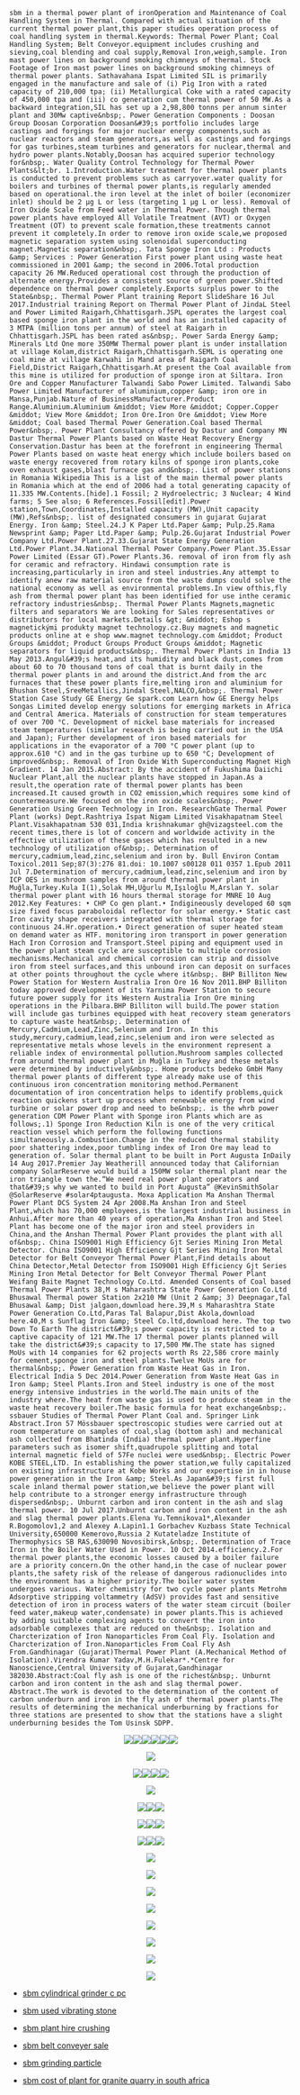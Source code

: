 
```
sbm in a thermal power plant of ironOperation and Maintenance of Coal Handling System in Thermal. Compared with actual situation of the current thermal power plant,this paper studies operation process of coal handling system in thermal.Keywords: Thermal Power Plant; Coal Handling System; Belt Conveyor.equipment includes crushing and sieving,coal blending and coal supply,Removal Iron,weigh,sample. Iron mast power lines on background smoking chimneys of thermal. Stock Footage of Iron mast power lines on background smoking chimneys of thermal power plants. Sathavahana Ispat Limited SIL is primarily engaged in the manufacture and sale of (i) Pig Iron with a rated capacity of 210,000 tpa; (ii) Metallurgical Coke with a rated capacity of 450,000 tpa and (iii) co generation cum thermal power of 50 MW.As a backward integration,SIL has set up a 2,98,800 tonns per annum sinter plant and 30Mw captive&nbsp;. Power Generation Components : Doosan Group Doosan Corporation Doosan&#39;s portfolio includes large castings and forgings for major nuclear energy components,such as nuclear reactors and steam generators,as well as castings and forgings for gas turbines,steam turbines and generators for nuclear,thermal and hydro power plants.Notably,Doosan has acquired superior technology for&nbsp;. Water Quality Control Technology for Thermal Power Plants&lt;br. 1.Introduction.Water treatment for thermal power plants is conducted to prevent problems such as carryover.water quality for boilers and turbines of thermal power plants,is regularly amended based on operational.the iron level at the inlet of boiler (economizer inlet) should be 2 µg L or less (targeting 1 µg L or less). Removal of Iron Oxide Scale from Feed water in Thermal Power. Though thermal power plants have employed All Volatile Treatment (AVT) or Oxygen Treatment (OT) to prevent scale formation,these treatments cannot prevent it completely.In order to remove iron oxide scale,we proposed magnetic separation system using solenoidal superconducting magnet.Magnetic separation&nbsp;. Tata Sponge Iron Ltd : Products &amp; Services : Power Generation First power plant using waste heat commissioned in 2001 &amp; the second in 2006.Total production capacity 26 MW.Reduced operational cost through the production of alternate energy.Provides a consistent source of green power.Shifted dependence on thermal power completely.Exports surplus power to the State&nbsp;. Thermal Power Plant training Report SlideShare 16 Jul 2017.Industrial training Report on Thermal Power Plant of JindaL Steel and Power Limited Raigarh,Chhattisgarh.JSPL operates the largest coal based sponge iron plant in the world and has an installed capacity of 3 MTPA (million tons per annum) of steel at Raigarh in Chhattisgarh.JSPL has been rated as&nbsp;. Power Sarda Energy &amp; Minerals Ltd One more 350MW Thermal power plant is under installation at village Kolam,district Raigarh,Chhattisgarh.SEML is operating one coal mine at village Karwahi in Mand area of Raigarh Coal Field,District Raigarh,Chhattisgarh.At present the Coal available from this mine is utilized for production of sponge iron at Siltara. Iron Ore and Copper Manufacturer Talwandi Sabo Power Limited. Talwandi Sabo Power Limited Manufacturer of aluminium,copper &amp; iron ore in Mansa,Punjab.Nature of BusinessManufacturer.Product Range.Aluminium.Aluminium &middot; View More &middot; Copper.Copper &middot; View More &middot; Iron Ore.Iron Ore &middot; View More &middot; Coal based Thermal Power Generation.Coal based Thermal Power&nbsp;. Power Plant Consultancy offered by Dastur and Company MN Dastur Thermal Power Plants based on Waste Heat Recovery Energy Conservation.Dastur has been at the forefront in engineering Thermal Power Plants based on waste heat energy which include boilers based on waste energy recovered from rotary kilns of sponge iron plants,coke oven exhaust gases,blast furnace gas and&nbsp;. List of power stations in Romania Wikipedia This is a list of the main thermal power plants in Romania which at the end of 2006 had a total generating capacity of 11.335 MW.Contents.[hide].1 Fossil; 2 Hydroelectric; 3 Nuclear; 4 Wind farms; 5 See also; 6 References.Fossil[edit].Power station,Town,Coordinates,Installed capacity (MW),Unit capacity (MW),Refs&nbsp;. list of designated consumers in gujarat Gujarat Energy. Iron &amp; Steel.24.J K Paper Ltd.Paper &amp; Pulp.25.Rama Newsprint &amp; Paper Ltd.Paper &amp; Pulp.26.Gujarat Industrial Power Company Ltd.Power Plant.27.33.Gujarat State Energy Generation Ltd.Power Plant.34.National Thermal Power Company.Power Plant.35.Essar Power Limited (Essar GT).Power Plants.36. removal of iron from fly ash for ceramic and refractory. Hindawi consumption rate is increasing,particularly in iron and steel industries.Any attempt to identify anew raw material source from the waste dumps could solve the national economy as well as environmental problems.In view ofthis,fly ash from thermal power plant has been identified for use inthe ceramic refractory industries&nbsp;. Thermal Power Plants Magnets,magnetic filters and separators We are looking for Sales representatives or distributors for local markets.Details &gt; &middot; Eshop s magnetickými produkty magnet technology.cz.Buy magnets and magnetic products online at e shop www.magnet technology.com &middot; Product Groups &middot; Product Groups Product Groups &middot; Magnetic separators for liquid products&nbsp;. Thermal Power Plants in India 13 May 2013.Angul&#39;s heat,and its humidity and black dust,comes from about 60 to 70 thousand tons of coal that is burnt daily in the thermal power plants in and around the district.And from the arc furnaces that these power plants fire,melting iron and aluminium for Bhushan Steel,SreeMetallics,Jindal Steel,NALCO,&nbsp;. Thermal Power Station Case Study GE Energy Ge spark.com Learn how GE Energy helps Songas Limited develop energy solutions for emerging markets in Africa and Central America. Materials of construction for steam temperatures of over 700 °C. Development of nickel base materials for increased steam temperatures (similar research is being carried out in the USA and Japan); Further development of iron based materials for applications in the evaporator of a 700 °C power plant (up to approx.610 °C) and in the gas turbine up to 650 °C; Development of improved&nbsp;. Removal of Iron Oxide With Superconducting Magnet High Gradient. 14 Jan 2015.Abstract: By the accident of Fukushima Daiichi Nuclear Plant,all the nuclear plants have stopped in Japan.As a result,the operation rate of thermal power plants has been increased.It caused growth in CO2 emission,which requires some kind of countermeasure.We focused on the iron oxide scales&nbsp;. Power Generation Using Green Technology in Iron. ResearchGate Thermal Power Plant (works) Dept.Rashtriya Ispat Nigam Limited Visakhapatnam Steel Plant.Visakhapatnam 530 031,India krishnakumar gh@vizagsteel.com the recent times,there is lot of concern and worldwide activity in the effective utilization of these gases which has resulted in a new technology of utilization of&nbsp;. Determination of mercury,cadmium,lead,zinc,selenium and iron by. Bull Environ Contam Toxicol.2011 Sep;87(3):276 81.doi: 10.1007 s00128 011 0357 1.Epub 2011 Jul 7.Determination of mercury,cadmium,lead,zinc,selenium and iron by ICP OES in mushroom samples from around thermal power plant in Muğla,Turkey.Kula I(1),Solak MH,Uğurlu M,Işıloğlu M,Arslan Y. solar thermal power plant with 16 hours thermal storage for MNRE 10 Aug 2012.Key Features: • CHP Co gen plant.• Indigineously developed 60 sqm size fixed focus paraboloidal reflector for solar energy.• Static cast Iron cavity shape receivers integrated with thermal storage for continuous 24.Hr.operation.• Direct generation of super heated steam on demand water as HTF. monitoring iron transport in power generation Hach Iron Corrosion and Transport.Steel piping and equipment used in the power plant steam cycle are susceptible to multiple corrosion mechanisms.Mechanical and chemical corrosion can strip and dissolve iron from steel surfaces,and this unbound iron can deposit on surfaces at other points throughout the cycle where it&nbsp;. BHP Billiton New Power Station for Western Australia Iron Ore 16 Nov 2011.BHP Billiton today approved development of its Yarnima Power Station to secure future power supply for its Western Australia Iron Ore mining operations in the Pilbara.BHP Billiton will build.The power station will include gas turbines equipped with heat recovery steam generators to capture waste heat&nbsp;. Determination of Mercury,Cadmium,Lead,Zinc,Selenium and Iron. In this study,mercury,cadmium,lead,zinc,selenium and iron were selected as representative metals whose levels in the environment represent a reliable index of environmental pollution.Mushroom samples collected from around thermal power plant in Muğla in Turkey and these metals were determined by inductively&nbsp;. Home products bedeko GmbH Many thermal power plants of different type already make use of this continuous iron concentration monitoring method.Permanent documentation of iron concentration helps to identify problems,quick reaction quickens start up process when renewable energy from wind turbine or solar power drop and need to be&nbsp;. is the whrb power generation CDM Power Plant with Sponge iron Plants which are as follows;.1) Sponge Iron Reduction Kiln is one of the very critical reaction vessel which perform the following functions simultaneously.a.Combustion.Change in the reduced thermal stability poor shattering index,poor tumbling index of Iron Ore may lead to generation of. Solar thermal plant to be built in Port Augusta InDaily 14 Aug 2017.Premier Jay Weatherill announced today that Californian company SolarReserve would build a 150MW solar thermal plant near the iron triangle town the.“We need real power plant operators and that&#39;s why we wanted to build in Port Augusta” @KevinSmithSolar @SolarReserve #solar4ptaugusta. Moxa Application Ma Anshan Thermal Power Plant DCS System 24 Apr 2008.Ma Anshan Iron and Steel Plant,which has 70,000 employees,is the largest industrial business in Anhui.After more than 40 years of operation,Ma Anshan Iron and Steel Plant has become one of the major iron and steel providers in China,and the Anshan Thermal Power Plant provides the plant with all of&nbsp;. China ISO9001 High Efficiency Gjt Series Mining Iron Metal Detector. China ISO9001 High Efficiency Gjt Series Mining Iron Metal Detector for Belt Conveyor Thermal Power Plant,Find details about China Detector,Metal Detector from ISO9001 High Efficiency Gjt Series Mining Iron Metal Detector for Belt Conveyor Thermal Power Plant Weifang Baite Magnet Technology Co.Ltd. Amended Consents of Coal based Thermal Power Plants 38,M s Maharashtra State Power Generation Co.Ltd Bhusawal Thermal power Station 2x210 MW (Unit 2 &amp; 3) Deepnagar,Tal Bhusawal &amp; Dist jalgaon,download here.39,M s Maharashtra State Power Generation Co.Ltd,Paras Tal Balapur,Dist Akola,download here.40,M s Sunflag Iron &amp; Steel Co.ltd,download here. The top two Down To Earth The district&#39;s power capacity is restricted to a captive capacity of 121 MW.The 17 thermal power plants planned will take the district&#39;s capacity to 17,500 MW.The state has signed MoUs with 14 companies for 62 projects worth Rs 22,586 crore mainly for cement,sponge iron and steel plants.Twelve MoUs are for thermal&nbsp;. Power Generation from Waste Heat Gas in Iron. Electrical India 5 Dec 2014.Power Generation from Waste Heat Gas in Iron &amp; Steel Plants.Iron and Steel industry is one of the most energy intensive industries in the world.The main units of the industry where.The heat from waste gas is used to produce steam in the waste heat recovery boiler.The basic formula for heat exchange&nbsp;. ssbauer Studies of Thermal Power Plant Coal and. Springer Link Abstract.Iron 57 Mössbauer spectroscopic studies were carried out at room temperature on samples of coal,slag (bottom ash) and mechanical ash collected from Bhatinda (India) thermal power plant.Hyperfine parameters such as isomer shift,quadrupole splitting and total internal magnetic field of 57Fe nuclei were used&nbsp;. Electric Power KOBE STEEL,LTD. In establishing the power station,we fully capitalized on existing infrastructure at Kobe Works and our expertise in in house power generation in the Iron &amp; Steel.As Japan&#39;s first full scale inland thermal power station,we believe the power plant will help contribute to a stronger energy infrastructure through dispersed&nbsp;. Unburnt carbon and iron content in the ash and slag thermal power. 10 Jul 2017.Unburnt carbon and iron content in the ash and slag thermal power plants.Elena Yu.Temnikova1*,Alexander R.Bogomolov1,2 and Alexey A.Lapin1.1 Gorbachev Kuzbass State Technical University,650000 Kemerovo,Russia 2 Kutateladze Institute of Thermophysics SB RAS,630090 Novosibirsk,&nbsp;. Determination of Trace Iron in the Boiler Water Used in Power. 10 Oct 2014.efficiency.2.For thermal power plants,the economic losses caused by a boiler failure are a priority concern.On the other hand,in the case of nuclear power plants,the safety risk of the release of dangerous radionuclides into the environment has a higher priority.The boiler water system undergoes various. Water chemistry for two cycle power plants Metrohm Adsorptive stripping voltammetry (AdSV) provides fast and sensitive detection of iron in process waters of the water steam circuit (boiler feed water,makeup water,condensate) in power plants.This is achieved by adding suitable complexing agents to convert the iron into adsorbable complexes that are reduced on the&nbsp;. Isolation and Charcterization of Iron Nanoparticles From Coal Fly. Isolation and Charcterization of Iron.Nanoparticles From Coal Fly Ash From.Gandhinagar (Gujarat)Thermal Power Plant (A.Mechanical Method of Isolation).Virendra Kumar Yadav,M.H.Fulekar*.*Centre for Nanoscience,Central University of Gujarat,Gandhinagar 382030.Abstract:Coal fly ash is one of the richest&nbsp;. Unburnt carbon and iron content in the ash and slag thermal power. Abstract.The work is devoted to the determination of the content of carbon underburn and iron in the fly ash of thermal power plants.The results of determining the mechanical underburning by fractions for three stations are presented to show that the stations have a slight underburning besides the Tom Usinsk SDPP. 
```

<div align="center">
  
<a rel="nofollow" href="https://m.shibang-china.com?f=github&k=sbm+in+a+thermal+power+plant+of+iron"><img src="https://static.shibang-china.com/en/l.png"></a><img src="https://static.shibang-china.com/en/hw.png"><a rel="nofollow" href="https://m.shibang-china.com/product/?f=github&k=sbm+in+a+thermal+power+plant+of+iron"><img src="https://static.shibang-china.com/en/p.png"></a><a rel="nofollow" href="https://m.shibang-china.com/cases/?f=github&k=sbm+in+a+thermal+power+plant+of+iron"><img src="https://static.shibang-china.com/en/c.png"></a><a rel="nofollow" href="https://m.shibang-china.com/news/?f=github&k=sbm+in+a+thermal+power+plant+of+iron"><img src="https://static.shibang-china.com/en/n.png"></a><a rel="nofollow" href="https://m.shibang-china.com?f=github&k=sbm+in+a+thermal+power+plant+of+iron"><img src="https://static.shibang-china.com/en/m.png"></a>

<a rel="nofollow" href="https://m.shibang-china.com/product/?f=github&k=sbm+in+a+thermal+power+plant+of+iron"><img src="https://static.shibang-china.com/en/b.jpg"></a>
  
<a rel="nofollow" href="https://m.shibang-china.com/solution-aggregate.html?f=github&k=sbm+in+a+thermal+power+plant+of+iron"><img src="https://static.shibang-china.com/en/a.jpg"></a><a rel="nofollow" href="https://m.shibang-china.com/solution-mine.html?f=github&k=sbm+in+a+thermal+power+plant+of+iron"><img src="https://static.shibang-china.com/en/m.jpg"></a><a rel="nofollow" href="https://m.shibang-china.com/solution-mill.html?f=github&k=sbm+in+a+thermal+power+plant+of+iron"><img src="https://static.shibang-china.com/en/g.jpg"></a><a rel="nofollow" href="https://m.shibang-china.com/solution-epc.html?f=github&k=sbm+in+a+thermal+power+plant+of+iron"><img src="https://static.shibang-china.com/en/e.jpg"></a>

<a rel="nofollow" href="https://m.shibang-china.com/product/?f=github&k=sbm+in+a+thermal+power+plant+of+iron"><img src="https://static.shibang-china.com/en/a-p.png"></a>

<a rel="nofollow" href="https://m.shibang-china.com/product/crusher/c6x.html?f=github&k=sbm+in+a+thermal+power+plant+of+iron"><img src="https://static.shibang-china.com/en/j.jpg"></a><a rel="nofollow" href="https://m.shibang-china.com/product/crusher/ci5x.html?f=github&k=sbm+in+a+thermal+power+plant+of+iron"><img src="https://static.shibang-china.com/en/i.jpg"></a><a rel="nofollow" href="https://m.shibang-china.com/product/crusher/hst.html?f=github&k=sbm+in+a+thermal+power+plant+of+iron"><img src="https://static.shibang-china.com/en/c.jpg"></a>

<a rel="nofollow" href="https://m.shibang-china.com/product/mill/mtw.html?f=github&k=sbm+in+a+thermal+power+plant+of+iron"><img src="https://static.shibang-china.com/en/mtw.jpg"></a><a rel="nofollow" href="https://m.shibang-china.com/product/mill/scm.html?f=github&k=sbm+in+a+thermal+power+plant+of+iron"><img src="https://static.shibang-china.com/en/scm.jpg"></a><a rel="nofollow" href="https://m.shibang-china.com/product/mill/lm.html?f=github&k=sbm+in+a+thermal+power+plant+of+iron"><img src="https://static.shibang-china.com/en/lm.jpg"></a>

<a rel="nofollow" href="https://m.shibang-china.com/product/sand/vsi6x.html?f=github&k=sbm+in+a+thermal+power+plant+of+iron"><img src="https://static.shibang-china.com/en/6x.jpg"></a><a rel="nofollow" href="https://m.shibang-china.com/product/sand/vu.html?f=github&k=sbm+in+a+thermal+power+plant+of+iron"><img src="https://static.shibang-china.com/en/vu.jpg"></a><a rel="nofollow" href="https://m.shibang-china.com/product/mobile/klun.html?f=github&k=sbm+in+a+thermal+power+plant+of+iron"><img src="https://static.shibang-china.com/en/k.jpg"></a>

<a rel="nofollow" href="https://m.shibang-china.com/cases/?f=github&k=sbm+in+a+thermal+power+plant+of+iron"><img src="https://static.shibang-china.com/en/case.png"></a>

<a rel="nofollow" href="https://m.shibang-china.com/cases/aggregate/202.html?f=github&k=sbm+in+a+thermal+power+plant+of+iron"><img src="https://static.shibang-china.com/en/c-1.jpg"></a>

<a rel="nofollow" href="https://m.shibang-china.com/cases/aggregate/203.html?f=github&k=sbm+in+a+thermal+power+plant+of+iron"><img src="https://static.shibang-china.com/en/c-2.jpg"></a>

<a rel="nofollow" href="https://m.shibang-china.com/cases/mill/123.html?f=github&k=sbm+in+a+thermal+power+plant+of+iron"><img src="https://static.shibang-china.com/en/c-3.jpg"></a>

<a rel="nofollow" href="https://m.shibang-china.com/contact_us.html?f=github&k=sbm+in+a+thermal+power+plant+of+iron"><img src="https://static.shibang-china.com/en/contact.png"></a>

<a rel="nofollow" href="https://swt.shibang-china.com/?f=github&k=sbm+in+a+thermal+power+plant+of+iron"><img src="https://static.shibang-china.com/en/chat.png"></a>

<a rel="nofollow" href="https://whatsapp.shibangsoft.com/WhatsApp.php?f=github&k=sbm+in+a+thermal+power+plant+of+iron"><img src="https://static.shibang-china.com/en/whatsapp.png"></a>

<a rel="nofollow" href="https://m.shibang-china.com/?f=github&k=sbm+in+a+thermal+power+plant+of+iron"><img src="https://static.shibang-china.com/en/website.png"></a>

</div>


* [sbm cylindrical grinder c pc](sbm%20cylindrical%20grinder%20c%20pc.md)

* [sbm used vibrating stone](sbm%20used%20vibrating%20stone.md)

* [sbm plant hire crushing](sbm%20plant%20hire%20crushing.md)

* [sbm belt conveyer sale](sbm%20belt%20conveyer%20sale.md)

* [sbm grinding particle](sbm%20grinding%20particle.md)

* [sbm cost of plant for granite quarry in south africa](sbm%20cost%20of%20plant%20for%20granite%20quarry%20in%20south%20africa.md)